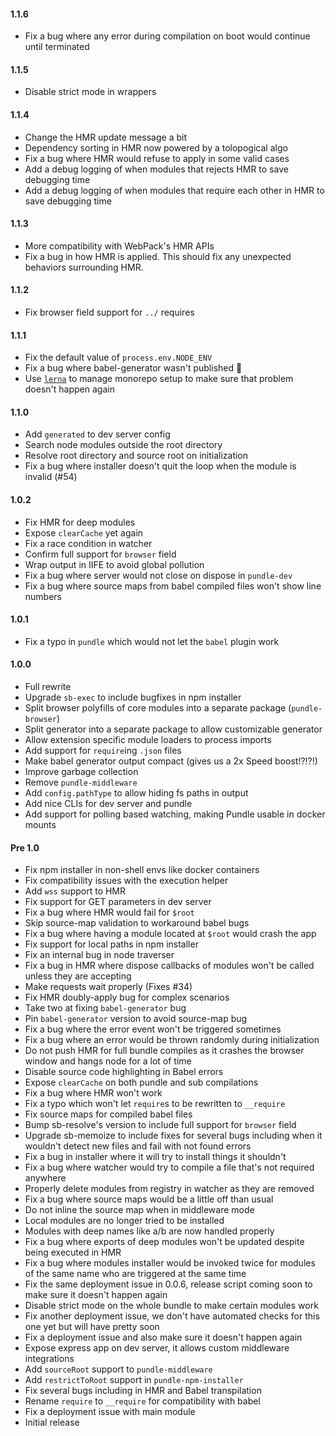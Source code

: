 #### 1.1.6

- Fix a bug where any error during compilation on boot would continue until terminated

#### 1.1.5

- Disable strict mode in wrappers

#### 1.1.4

- Change the HMR update message a bit
- Dependency sorting in HMR now powered by a tolopogical algo
- Fix a bug where HMR would refuse to apply in some valid cases
- Add a debug logging of when modules that rejects HMR to save debugging time
- Add a debug logging of when modules that require each other in HMR to save debugging time

#### 1.1.3

- More compatibility with WebPack's HMR APIs
- Fix a bug in how HMR is applied. This should fix any unexpected behaviors surrounding HMR.

#### 1.1.2

- Fix browser field support for `../` requires

#### 1.1.1

- Fix the default value of `process.env.NODE_ENV`
- Fix a bug where babel-generator wasn't published :facepalm:
- Use [`lerna`](https://github.com/lerna/lerna) to manage monorepo setup to make sure that problem doesn't happen again

#### 1.1.0

- Add `generated` to dev server config
- Search node modules outside the root directory
- Resolve root directory and source root on initialization
- Fix a bug where installer doesn't quit the loop when the module is invalid (#54)

#### 1.0.2

- Fix HMR for deep modules
- Expose `clearCache` yet again
- Fix a race condition in watcher
- Confirm full support for `browser` field
- Wrap output in IIFE to avoid global pollution
- Fix a bug where server would not close on dispose in `pundle-dev`
- Fix a bug where source maps from babel compiled files won't show line numbers

#### 1.0.1

- Fix a typo in `pundle` which would not let the `babel` plugin work

#### 1.0.0

- Full rewrite
- Upgrade `sb-exec` to include bugfixes in npm installer
- Split browser polyfills of core modules into a separate package (`pundle-browser`)
- Split generator into a separate package to allow customizable generator
- Allow extension specific module loaders to process imports
 - Add support for `require`ing `.json` files
- Make babel generator output compact (gives us a 2x Speed boost!?!?!)
- Improve garbage collection
- Remove `pundle-middleware`
- Add `config.pathType` to allow hiding fs paths in output
- Add nice CLIs for dev server and pundle
- Add support for polling based watching, making Pundle usable in docker mounts

#### Pre 1.0

- Fix npm installer in non-shell envs like docker containers
- Fix compatibility issues with the execution helper
- Add `wss` support to HMR
- Fix support for GET parameters in dev server
- Fix a bug where HMR would fail for `$root`
- Skip source-map validation to workaround babel bugs
- Fix a bug where having a module located at `$root` would crash the app
- Fix support for local paths in npm installer
- Fix an internal bug in node traverser
- Fix a bug in HMR where dispose callbacks of modules won't be called unless they are accepting
- Make requests wait properly (Fixes #34)
- Fix HMR doubly-apply bug for complex scenarios
- Take two at fixing `babel-generator` bug
- Pin `babel-generator` version to avoid source-map bug
- Fix a bug where the error event won't be triggered sometimes
- Fix a bug where an error would be thrown randomly during initialization
- Do not push HMR for full bundle compiles as it crashes the browser window and hangs node for a lot of time
- Disable source code highlighting in Babel errors
- Expose `clearCache` on both pundle and sub compilations
- Fix a bug where HMR won't work
- Fix a typo which won't let `require`s to be rewritten to `__require`
- Fix source maps for compiled babel files
- Bump sb-resolve's version to include full support for `browser` field
- Upgrade sb-memoize to include fixes for several bugs including when it wouldn't detect new files and fail with not found errors
- Fix a bug in installer where it will try to install things it shouldn't
- Fix a bug where watcher would try to compile a file that's not required anywhere
- Properly delete modules from registry in watcher as they are removed
- Fix a bug where source maps would be a little off than usual
- Do not inline the source map when in middleware mode
- Local modules are no longer tried to be installed
- Modules with deep names like a/b are now handled properly
- Fix a bug where exports of deep modules won't be updated despite being executed in HMR
- Fix a bug where modules installer would be invoked twice for modules of the same name who are triggered at the same time
- Fix the same deployment issue in 0.0.6, release script coming soon to make sure it doesn't happen again
- Disable strict mode on the whole bundle to make certain modules work
- Fix another deployment issue, we don't have automated checks for this one yet but will have pretty soon
- Fix a deployment issue and also make sure it doesn't happen again
- Expose express app on dev server, it allows custom middleware integrations
- Add `sourceRoot` support to `pundle-middleware`
- Add `restrictToRoot` support in `pundle-npm-installer`
- Fix several bugs including in HMR and Babel transpilation
- Rename `require` to `__require` for compatibility with babel
- Fix a deployment issue with main module
- Initial release
